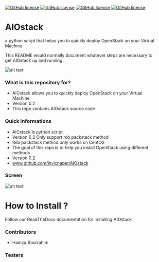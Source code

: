 [![GitHub license](https://img.shields.io/badge/license-GPLv2-blue.svg)](https://raw.githubusercontent.com/Facetracker-project/facetracker-core/master/COPYING)
[![GitHub license](https://img.shields.io/badge/packages-youtube--dl%2Fbs4-red.svg)](https://raw.githubusercontent.com/Facetracker-project/facetracker-core/master/COPYING)
[![GitHub license](https://img.shields.io/badge/author-naper-blue.svg)](https://raw.githubusercontent.com/Facetracker-project/facetracker-core/master/COPYING)
[![GitHub license](https://img.shields.io/badge/version-0.0.1-orange.svg)](https://raw.githubusercontent.com/Facetracker-project/facetracker-core/master/COPYING)
# AIOstack
a python script that helps you to quickly deploy OpenStack on your Virtual Machine

This README would normally document whatever steps are necessary to get AIOstack up and running.

![alt text](http://logos-download.com/wp-content/uploads/2016/10/OpenStack_logo.png "AIOstack screen")

### What is this repository for? ###

* AIOstack allows you to quickly deploy OpenStack on your Virtual Machine
* Version 0.2
* This repo contains AIOstack source code

### Quick Informations ###

* AIOstack is python script
* Version 0.2 Only support rdo packstack method
* Rdo packstack method only works on CentOS
* The goal of this repo is to help you install OpenStack using different methods
* Version 0.2
* www.github.com/invicnaper/AIOstack

### Screen ###

![alt text](http://i.imgur.com/fihaKfG.png "AIOstack screen")

# How to Install ?

Follow our ReadTheDocs documentation for installing AIOstack




### Contributors ###

* Hamza Bourrahim

### Testers ###
